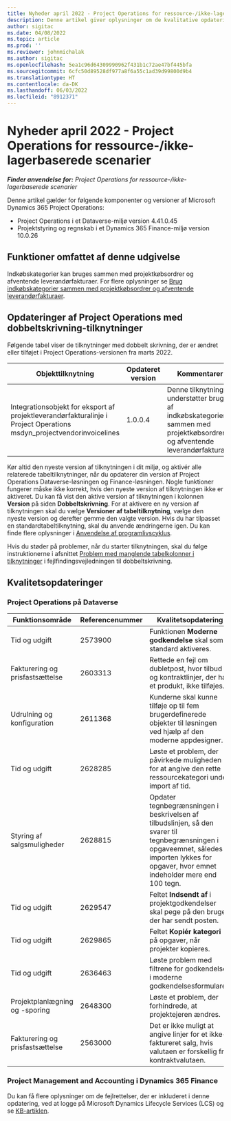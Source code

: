 ```yaml
---
title: Nyheder april 2022 - Project Operations for ressource-/ikke-lagerbaserede scenarier
description: Denne artikel giver oplysninger om de kvalitative opdateringer, der er tilgængelige i april 2022-udgivelsen af Microsoft Dynamics 365 Project Operations til ressource/ikke-lagerbaserede scenarier.
author: sigitac
ms.date: 04/08/2022
ms.topic: article
ms.prod: ''
ms.reviewer: johnmichalak
ms.author: sigitac
ms.openlocfilehash: 5ea1c96d64309990962f431b1c72ae47bf445bfa
ms.sourcegitcommit: 6cfc50d89528df977a8f6a55c1ad39d99800d9b4
ms.translationtype: HT
ms.contentlocale: da-DK
ms.lasthandoff: 06/03/2022
ms.locfileid: "8912371"
---
```

# <a name="whats-new-april-2022---project-operations-for-resourcenon-stocked-based-scenarios"></a>Nyheder april 2022 - Project Operations for ressource-/ikke-lagerbaserede scenarier

_**Finder anvendelse for:** Project Operations for ressource-/ikke-lagerbaserede scenarier_

Denne artikel gælder for følgende komponenter og versioner af Microsoft Dynamics 365 Project Operations:

- Project Operations i et Dataverse-miljø version 4.41.0.45
- Projektstyring og regnskab i et Dynamics 365 Finance-miljø version 10.0.26

## <a name="features-included-in-this-release"></a>Funktioner omfattet af denne udgivelse

Indkøbskategorier kan bruges sammen med projektkøbsordrer og afventende leverandørfakturaer. For flere oplysninger se [Brug indkøbskategorier sammen med projektkøbsordrer og afventende leverandørfakturaer](configure-procurement-categories.md).

## <a name="project-operations-dual-write-maps-updates"></a>Opdateringer af Project Operations med dobbeltskrivning-tilknytninger

Følgende tabel viser de tilknytninger med dobbelt skrivning, der er ændret eller tilføjet i Project Operations-versionen fra marts 2022.

| Objekttilknytning | Opdateret version | Kommentarer |
| -------------- | ------------------- | ------------|
| Integrationsobjekt for eksport af projektleverandørfakturalinje i Project Operations msdyn\_projectvendorinvoicelines | 1.0.0.4 | Denne tilknytning understøtter brugen af indkøbskategorier sammen med projektkøbsordrer og afventende leverandørfakturaer. |

Kør altid den nyeste version af tilknytningen i dit miljø, og aktivér alle relaterede tabeltilknytninger, når du opdaterer din version af Project Operations Dataverse-løsningen og Finance-løsningen. Nogle funktioner fungerer måske ikke korrekt, hvis den nyeste version af tilknytningen ikke er aktiveret. Du kan få vist den aktive version af tilknytningen i kolonnen **Version** på siden **Dobbeltskrivning**. For at aktivere en ny version af tilknytningen skal du vælge **Versioner af tabeltilknytning**, vælge den nyeste version og derefter gemme den valgte version. Hvis du har tilpasset en standardtabeltilknytning, skal du anvende ændringerne igen. Du kan finde flere oplysninger i [Anvendelse af programlivscyklus](/dynamics365/fin-ops-core/dev-itpro/data-entities/dual-write/app-lifecycle-management).

Hvis du støder på problemer, når du starter tilknytningen, skal du følge instruktionerne i afsnittet [Problem med manglende tabelkolonner i tilknytninger](/dynamics365/fin-ops-core/dev-itpro/data-entities/dual-write/dual-write-troubleshooting-finops-upgrades#missing-table-columns-issue-on-maps) i fejlfindingsvejledningen til dobbeltskrivning.

## <a name="quality-updates"></a>Kvalitetsopdateringer

### <a name="project-operations-on-dataverse"></a>Project Operations på Dataverse

| Funktionsområde | Referencenummer | Kvalitetsopdatering |
| ------------ | ---------------- | -------------- |
| Tid og udgift | 2573900 | Funktionen **Moderne godkendelse** skal som standard aktiveres. |
| Fakturering og prisfastsættelse | 2603313 | Rettede en fejl om dubletpost, hvor tilbud og kontraktlinjer, der har et produkt, ikke tilføjes. |
| Udrulning og konfiguration | 2611368 | Kunderne skal kunne tilføje op til fem brugerdefinerede objekter til løsningen ved hjælp af den moderne appdesigner. |
| Tid og udgift | 2628285 | Løste et problem, der påvirkede muligheden for at angive den rette ressourcekategori under import af tid. |
| Styring af salgsmuligheder| 2628815 | Opdater tegnbegrænsningen i beskrivelsen af tilbudslinjen, så den svarer til tegnbegrænsningen i opgaveemnet, således at importen lykkes for opgaver, hvor emnet indeholder mere end 100 tegn. |
| Tid og udgift| 2629547 | Feltet **Indsendt af** i projektgodkendelser skal pege på den bruger, der har sendt posten. |
| Tid og udgift| 2629865 | Feltet **Kopiér kategori** på opgaver, når projekter kopieres. |
| Tid og udgift| 2636463 | Løste problem med filtrene for godkendelser i moderne godkendelsesformularer. |
| Projektplanlægning og -sporing | 2648300 | Løste et problem, der forhindrede, at projektejeren ændres. |
| Fakturering og prisfastsættelse | 2563000 | Det er ikke muligt at angive linjer for et ikke-faktureret salg, hvis valutaen er forskellig fra kontraktvalutaen. |

### <a name="project-management-and-accounting-in-dynamics-365-finance"></a>Project Management and Accounting i Dynamics 365 Finance

Du kan få flere oplysninger om de fejlrettelser, der er inkluderet i denne opdatering, ved at logge på Microsoft Dynamics Lifecycle Services (LCS) og se [KB-artiklen](https://fix.lcs.dynamics.com/Issue/Details?bugId=662864).
